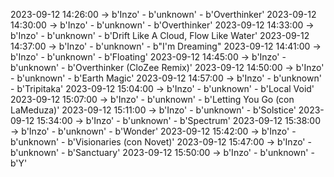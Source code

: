 2023-09-12 14:26:00 -> b'Inzo' - b'unknown' - b'Overthinker'
2023-09-12 14:30:00 -> b'Inzo' - b'unknown' - b'Overthinker'
2023-09-12 14:33:00 -> b'Inzo' - b'unknown' - b'Drift Like A Cloud, Flow Like Water'
2023-09-12 14:37:00 -> b'Inzo' - b'unknown' - b"I'm Dreaming"
2023-09-12 14:41:00 -> b'Inzo' - b'unknown' - b'Floating'
2023-09-12 14:45:00 -> b'Inzo' - b'unknown' - b'Overthinker (CloZee Remix)'
2023-09-12 14:50:00 -> b'Inzo' - b'unknown' - b'Earth Magic'
2023-09-12 14:57:00 -> b'Inzo' - b'unknown' - b'Tripitaka'
2023-09-12 15:04:00 -> b'Inzo' - b'unknown' - b'Local Void'
2023-09-12 15:07:00 -> b'Inzo' - b'unknown' - b'Letting You Go (con LaMeduza)'
2023-09-12 15:11:00 -> b'Inzo' - b'unknown' - b'Solstice'
2023-09-12 15:34:00 -> b'Inzo' - b'unknown' - b'Spectrum'
2023-09-12 15:38:00 -> b'Inzo' - b'unknown' - b'Wonder'
2023-09-12 15:42:00 -> b'Inzo' - b'unknown' - b'Visionaries (con Novet)'
2023-09-12 15:47:00 -> b'Inzo' - b'unknown' - b'Sanctuary'
2023-09-12 15:50:00 -> b'Inzo' - b'unknown' - b'Y'

